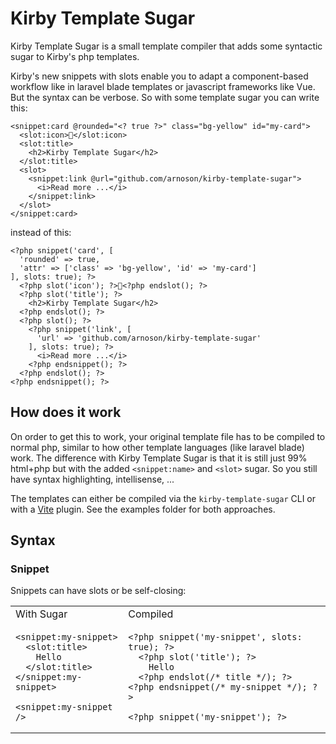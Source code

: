 # Kirby Template Sugar

Kirby Template Sugar is a small template compiler that adds some syntactic sugar to Kirby's php templates.

Kirby's new snippets with slots enable you to adapt a component-based workflow like in laravel blade templates or javascript frameworks like Vue. But the syntax can be verbose. So with some template sugar you can write this:

```html+php
<snippet:card @rounded="<? true ?>" class="bg-yellow" id="my-card">
  <slot:icon>🍬</slot:icon>
  <slot:title>
    <h2>Kirby Template Sugar</h2>
  </slot:title>
  <slot>
    <snippet:link @url="github.com/arnoson/kirby-template-sugar">
      <i>Read more ...</i>
    </snippet:link>
  </slot>
</snippet:card>
```

instead of this:

```php+html
<?php snippet('card', [
  'rounded' => true,
  'attr' => ['class' => 'bg-yellow', 'id' => 'my-card']
], slots: true); ?>
  <?php slot('icon'); ?>🍬<?php endslot(); ?>
  <?php slot('title'); ?>
    <h2>Kirby Template Sugar</h2>
  <?php endslot(); ?>
  <?php slot(); ?>
    <?php snippet('link', [
      'url' => 'github.com/arnoson/kirby-template-sugar'
    ], slots: true); ?>
      <i>Read more ...</i>
    <?php endsnippet(); ?>
  <?php endslot(); ?>
<?php endsnippet(); ?>
```

## How does it work

On order to get this to work, your original template file has to be compiled to normal php, similar to how other template languages (like laravel blade) work. The difference with Kirby Template Sugar is that it is still just 99% html+php but with the added `<snippet:name>` and `<slot>` sugar. So you still have syntax highlighting, intellisense, ...

The templates can either be compiled via the `kirby-template-sugar` CLI or with a [Vite](https://vitejs.dev/) plugin. See the examples folder for both approaches.

## Syntax

### Snippet

Snippets can have slots or be self-closing:

<table>
<tr>
<td>With Sugar</td>
<td>Compiled</td>
</tr>
<tr>
<td>

```html+php
<snippet:my-snippet>
  <slot:title>
    Hello
  </slot:title>
</snippet:my-snippet>

<snippet:my-snippet />
```

</td>
<td>

```html+php
<?php snippet('my-snippet', slots: true); ?>
  <?php slot('title'); ?>
    Hello
  <?php endslot(/* title */); ?>
<?php endsnippet(/* my-snippet */); ?>

<?php snippet('my-snippet'); ?>
```

</td>
</tr>
</table>
